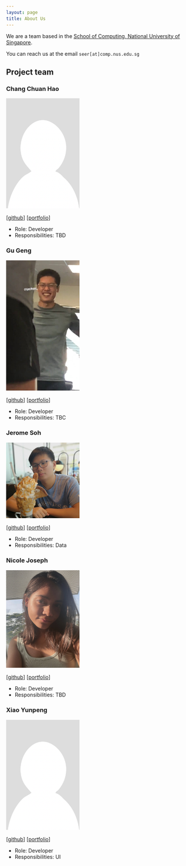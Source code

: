 ```yaml
---
layout: page
title: About Us
---
```


We are a team based in the [School of Computing, National University of Singapore](http://www.comp.nus.edu.sg).

You can reach us at the email `seer[at]comp.nus.edu.sg`

## Project team

### Chang Chuan Hao

<img src="images/chang-ch.png" width="200px">

[[github](https://github.com/Chang-CH)]
[[portfolio](team/johndoe.md)]

* Role: Developer
* Responsibilities: TBD

### Gu Geng

<img src="images/jackgugz.png" width="200px">

[[github](https://github.com/jackgugz)]
[[portfolio](team/johndoe.md)]

* Role: Developer
* Responsibilities: TBC

### Jerome Soh

<img src="images/jeromesyl.png" width="200px">

[[github](http://github.com/Jeromesyl)] 
[[portfolio](team/johndoe.md)]

* Role: Developer
* Responsibilities: Data

### Nicole Joseph

<img src="images/nicolej2122.png" width="200px">

[[github](http://github.com/nicolej2122)]
[[portfolio](team/nicolej2122.md)]

* Role: Developer
* Responsibilities: TBD

### Xiao Yunpeng

<img src="images/yunpeng1234.png" width="200px">

[[github](http://github.com/yunpeng1234)]
[[portfolio](team/johndoe.md)]

* Role: Developer
* Responsibilities: UI
